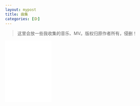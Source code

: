 ```yaml
---
layout: mypost
title: 曲集
categories: [杂]
---
```

> 这里会放一些我收集的音乐、MV。版权归原作者所有，侵删！
<iframe src="//player.bilibili.com/player.html?aid=511151900&bvid=BV1hu411C7cR&cid=589707719&page=1&as_wide=0&high_quality=1&danmaku=0" scrolling="no" border="0" frameborder="no" framespacing="0" allowfullscreen="true" width="150px" height="200px"> </iframe>
